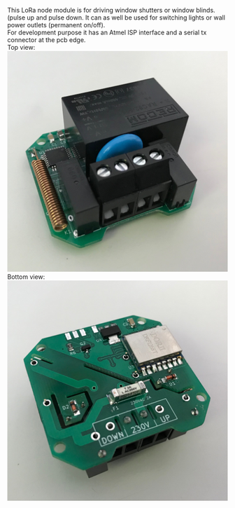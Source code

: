 This LoRa node module is for driving window shutters or window blinds. (pulse up and pulse down. It can as well be used for switching lights or wall power outlets (permanent on/off).<br>
For development purpose it has an Atmel ISP interface and a serial tx connector at the pcb edge.<br>
Top view:
![lt](https://github.com/tinytronix/homeautomation/blob/master/Photos/loraShutterModuleTop.JPG)
Bottom view:
![lt](https://github.com/tinytronix/homeautomation/blob/master/Photos/loraShutterModuleBottom.JPG)
